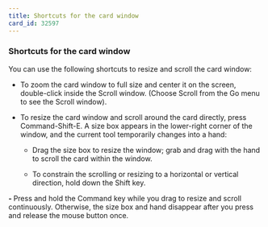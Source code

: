 ```yaml
---
title: Shortcuts for the card window
card_id: 32597
---
```


### Shortcuts for the card window

You can use the following shortcuts to resize and scroll the card window:

* To zoom the card window to full size     and center it on the screen, double-click     inside the Scroll window. (Choose Scroll     from the Go menu to see the     Scroll window).

* To resize the card window and scroll     around the card directly, press Command-Shift-E.     A size box appears in the lower-right     corner of the window, and the current     tool temporarily changes into a hand:

   - Drag the size box to resize the window;       grab and drag with the hand to scroll       the card within the window.

   - To constrain the scrolling or resizing       to a horizontal or vertical direction,       hold down the Shift key.

<b>   - </b>Press and hold the Command key while you       drag to resize and scroll continuously.       Otherwise, the size box and hand       disappear after you press and release the      mouse button once. 